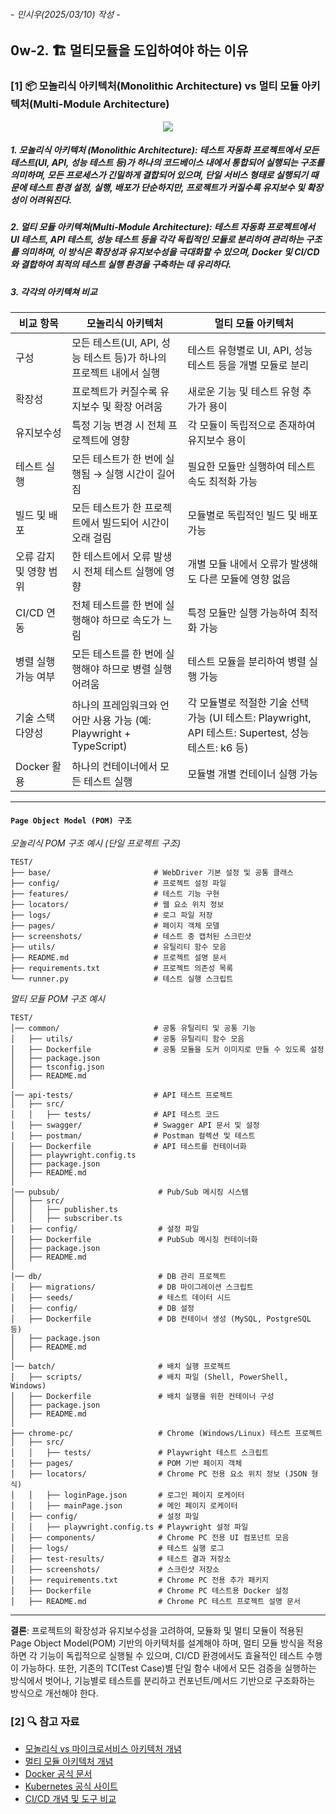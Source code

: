 ###### - 민시우(2025/03/10) 작성 -

## 0w-2. 🏗️ 멀티모듈을 도입하여야 하는 이유

### [1] 📦 모놀리식 아키텍처(Monolithic Architecture) vs 멀티 모듈 아키텍처(Multi-Module Architecture)

<p align="center">
  <img src="https://www.finoit.com/wp-content/uploads/2023/09/Difference-between-Monoliths-and-Microservice-Architecture.png"/>
</p>

##### 1. 모놀리식 아키텍처 (Monolithic Architecture): 테스트 자동화 프로젝트에서 모든 테스트(UI, API, 성능 테스트 등)가 하나의 코드베이스 내에서 통합되어 실행되는 구조를 의미하며, 모든 프로세스가 긴밀하게 결합되어 있으며, 단일 서비스 형태로 실행되기 때문에 테스트 환경 설정, 실행, 배포가 단순하지만, 프로젝트가 커질수록 유지보수 및 확장성이 어려워진다.

##### 2. 멀티 모듈 아키텍쳐(Multi-Module Architecture): 테스트 자동화 프로젝트에서 UI 테스트, API 테스트, 성능 테스트 등을 각각 독립적인 모듈로 분리하여 관리하는 구조를 의미하며, 이 방식은 확장성과 유지보수성을 극대화할 수 있으며, Docker 및 CI/CD와 결합하여 최적의 테스트 실행 환경을 구축하는 데 유리하다.

##### 3. 각각의 아키텍쳐 비교

| 비교 항목              | 모놀리식 아키텍처                                                  | 멀티 모듈 아키텍처                                                                                   |
| ---------------------- | ------------------------------------------------------------------ | ---------------------------------------------------------------------------------------------------- |
| 구성                   | 모든 테스트(UI, API, 성능 테스트 등)가 하나의 프로젝트 내에서 실행 | 테스트 유형별로 UI, API, 성능 테스트 등을 개별 모듈로 분리                                           |
| 확장성                 | 프로젝트가 커질수록 유지보수 및 확장 어려움                        | 새로운 기능 및 테스트 유형 추가가 용이                                                               |
| 유지보수성             | 특정 기능 변경 시 전체 프로젝트에 영향                             | 각 모듈이 독립적으로 존재하여 유지보수 용이                                                          |
| 테스트 실행            | 모든 테스트가 한 번에 실행됨 → 실행 시간이 길어짐                  | 필요한 모듈만 실행하여 테스트 속도 최적화 가능                                                       |
| 빌드 및 배포           | 모든 테스트가 한 프로젝트에서 빌드되어 시간이 오래 걸림            | 모듈별로 독립적인 빌드 및 배포 가능                                                                  |
| 오류 감지 및 영향 범위 | 한 테스트에서 오류 발생 시 전체 테스트 실행에 영향                 | 개별 모듈 내에서 오류가 발생해도 다른 모듈에 영향 없음                                               |
| CI/CD 연동             | 전체 테스트를 한 번에 실행해야 하므로 속도가 느림                  | 특정 모듈만 실행 가능하여 최적화 가능                                                                |
| 병렬 실행 가능 여부    | 모든 테스트를 한 번에 실행해야 하므로 병렬 실행 어려움             | 테스트 모듈을 분리하여 병렬 실행 가능                                                                |
| 기술 스택 다양성       | 하나의 프레임워크와 언어만 사용 가능 (예: Playwright + TypeScript) | 각 모듈별로 적절한 기술 선택 가능 (UI 테스트: Playwright, API 테스트: Supertest, 성능 테스트: k6 등) |
| Docker 활용            | 하나의 컨테이너에서 모든 테스트 실행                               | 모듈별 개별 컨테이너 실행 가능                                                                       |

---

#### `Page Object Model (POM) 구조`

_모놀리식 POM 구조 예시 (단일 프로젝트 구조)_

```
TEST/
├── base/                       # WebDriver 기본 설정 및 공통 클래스
├── config/                     # 프로젝트 설정 파일
├── features/                   # 테스트 기능 구현
├── locators/                   # 웹 요소 위치 정보
├── logs/                       # 로그 파일 저장
├── pages/                      # 페이지 객체 모델
├── screenshots/                # 테스트 중 캡처된 스크린샷
├── utils/                      # 유틸리티 함수 모음
├── README.md                   # 프로젝트 설명 문서
├── requirements.txt            # 프로젝트 의존성 목록
└── runner.py                   # 테스트 실행 스크립트
```

_멀티 모듈 POM 구조 예시_

```
TEST/
│── common/                     # 공통 유틸리티 및 공통 기능
│   ├── utils/                  # 공통 유틸리티 함수 모음
│   ├── Dockerfile              # 공통 모듈을 도커 이미지로 만들 수 있도록 설정
│   ├── package.json
│   ├── tsconfig.json
│   ├── README.md
│
│── api-tests/                  # API 테스트 프로젝트
│   ├── src/
│   │   ├── tests/              # API 테스트 코드
│   ├── swagger/                # Swagger API 문서 및 설정
│   ├── postman/                # Postman 컬렉션 및 테스트
│   ├── Dockerfile              # API 테스트를 컨테이너화
│   ├── playwright.config.ts
│   ├── package.json
│   ├── README.md
│
│── pubsub/                      # Pub/Sub 메시징 시스템
│   ├── src/
│   │   ├── publisher.ts
│   │   ├── subscriber.ts
│   ├── config/                  # 설정 파일
│   ├── Dockerfile               # PubSub 메시징 컨테이너화
│   ├── package.json
│   ├── README.md
│
│── db/                          # DB 관리 프로젝트
│   ├── migrations/              # DB 마이그레이션 스크립트
│   ├── seeds/                   # 테스트 데이터 시드
│   ├── config/                  # DB 설정
│   ├── Dockerfile               # DB 컨테이너 생성 (MySQL, PostgreSQL 등)
│   ├── package.json
│   ├── README.md
│
│── batch/                       # 배치 실행 프로젝트
│   ├── scripts/                 # 배치 파일 (Shell, PowerShell, Windows)
│   ├── Dockerfile               # 배치 실행을 위한 컨테이너 구성
│   ├── package.json
│   ├── README.md
│
├── chrome-pc/                   # Chrome (Windows/Linux) 테스트 프로젝트
│   ├── src/
│   │   ├── tests/               # Playwright 테스트 스크립트
│   ├── pages/                   # POM 기반 페이지 객체
│   ├── locators/                # Chrome PC 전용 요소 위치 정보 (JSON 형식)
│   │   ├── loginPage.json       # 로그인 페이지 로케이터
│   │   ├── mainPage.json        # 메인 페이지 로케이터
│   ├── config/                  # 설정 파일
│   │   ├── playwright.config.ts # Playwright 설정 파일
│   ├── components/              # Chrome PC 전용 UI 컴포넌트 모음
│   ├── logs/                    # 테스트 실행 로그
│   ├── test-results/            # 테스트 결과 저장소
│   ├── screenshots/             # 스크린샷 저장소
│   ├── requirements.txt         # Chrome PC 전용 추가 패키지
│   ├── Dockerfile               # Chrome PC 테스트용 Docker 설정
│   ├── README.md                # Chrome PC 테스트 프로젝트 설명 문서
```

---

**결론**: 프로젝트의 확장성과 유지보수성을 고려하여, 모듈화 및 멀티 모듈이 적용된 Page Object Model(POM) 기반의 아키텍처를 설계해야 하며, 멀티 모듈 방식을 적용하면 각 기능이 독립적으로 실행될 수 있으며, CI/CD 환경에서도 효율적인 테스트 수행이 가능하다. 또한, 기존의 TC(Test Case)별 단일 함수 내에서 모든 검증을 실행하는 방식에서 벗어나, 기능별로 테스트를 분리하고 컨포넌트/메서드 기반으로 구조화하는 방식으로 개선해야 한다.

### [2] 🔍 참고 자료

- [모놀리식 vs 마이크로서비스 아키텍처 개념](https://martinfowler.com/articles/microservices.html)
- [멀티 모듈 아키텍처 개념](https://docs.gradle.org/current/userguide/multi_project_builds.html)
- [Docker 공식 문서](https://docs.docker.com/)
- [Kubernetes 공식 사이트](https://kubernetes.io/)
- [CI/CD 개념 및 도구 비교](https://www.redhat.com/en/topics/devops/what-is-ci-cd)
